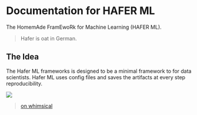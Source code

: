 # Documentation for HAFER ML

The HomemAde FramEwoRk for Machine Learning (HAFER ML).

> Hafer is oat in German.

## The Idea

The Hafer ML frameworks is designed to be a minimal framework to for data scientists. Hafer ML uses config files and saves the artifacts at every step reproducibility.

![](https://datumorphism.leima.is/blog/data-science/assets/a-simple-machine-learning-framework/simple_framework_ml_projects.png)
> [on whimsical](https://whimsical.com/hafer-ml-WMGCWpDixJG9S3PAFWey1i)


